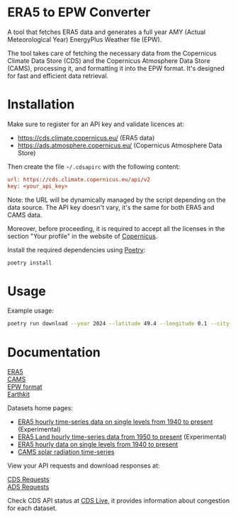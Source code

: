 # ERA5 to EPW Converter

A tool that fetches ERA5 data and generates a full year AMY (Actual Meteorological Year) EnergyPlus Weather file (EPW).

The tool takes care of fetching the necessary data from the Copernicus Climate Data Store (CDS) and the Copernicus Atmosphere Data Store (CAMS),
processing it, and formatting it into the EPW format. It's designed for fast and efficient data retrieval.

# Installation

Make sure to register for an API key and validate licences at:

- https://cds.climate.copernicus.eu/ (ERA5 data)
- https://ads.atmosphere.copernicus.eu/ (Copernicus Atmosphere Data Store)

Then create the file `~/.cdsapirc` with the following content:

```ini
url: https://cds.climate.copernicus.eu/api/v2
key: <your_api_key>
```

Note: the URL will be dynamically managed by the script depending on the data source.
The API key doesn't vary, it's the same for both ERA5 and CAMS data.

Moreover, before proceeding, it is required to accept all the licenses in the section "Your profile" in the website of [Copernicus](https://cds.climate.copernicus.eu/profile?tab=licences).

Install the required dependencies using [Poetry](https://python-poetry.org/):

```bash
poetry install
```

# Usage

Example usage:

```bash
poetry run download --year 2024 --latitude 49.4 --longitude 0.1 --city-name "Le Havre" --elevation 0 --time-zone 1
```

# Documentation

[ERA5](https://confluence.ecmwf.int/display/CKB/ERA5%3A+data+documentation) \
[CAMS](https://ecmwf-projects.github.io/copernicus-training-cams/intro.html) \
[EPW format](https://designbuilder.co.uk/cahelp/Content/EnergyPlusWeatherFileFormat.htm) \
[Earthkit](https://github.com/ecmwf/earthkit-data/)

Datasets home pages:

- [ERA5 hourly time-series data on single levels from 1940 to present](https://cds.climate.copernicus.eu/datasets/reanalysis-era5-single-levels-timeseries) (Experimental)
- [ERA5 Land hourly time-series data from 1950 to present](https://cds.climate.copernicus.eu/datasets/reanalysis-era5-land-timeseries) (Experimental)
- [ERA5 hourly data on single levels from 1940 to present](https://cds.climate.copernicus.eu/datasets/reanalysis-era5-single-levels)
- [CAMS solar radiation time-series](https://ads.atmosphere.copernicus.eu/datasets/cams-solar-radiation-timeseries)

View your API requests and download responses at:

[CDS Requests](https://cds.climate.copernicus.eu/requests?tab=all) \
[ADS Requests](https://ads.atmosphere.copernicus.eu/requests?tab=all)

Check CDS API status at [CDS Live](https://cds.climate.copernicus.eu/live), it provides information about
congestion for each dataset.
